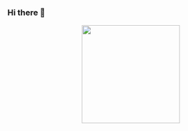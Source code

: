 ### Hi there 👋
<div id="header" align="center">
  <img src="https://media.giphy.com/media/26BGIqWh2R1fi6JDa/giphy.gif" width="200" />
</div>
<!--
**nacho-garcia/nacho-garcia** is a ✨ _special_ ✨ repository because its `README.md` (this file) appears on your GitHub profile.

Here are some ideas to get you started:

- 🔭 I’m currently working on ...
- 🌱 I’m currently learning ...
- 👯 I’m looking to collaborate on ...
- 🤔 I’m looking for help with ...
- 💬 Ask me about ...
- 📫 How to reach me: ...
- 😄 Pronouns: ...
- ⚡ Fun fact: ...
-->
